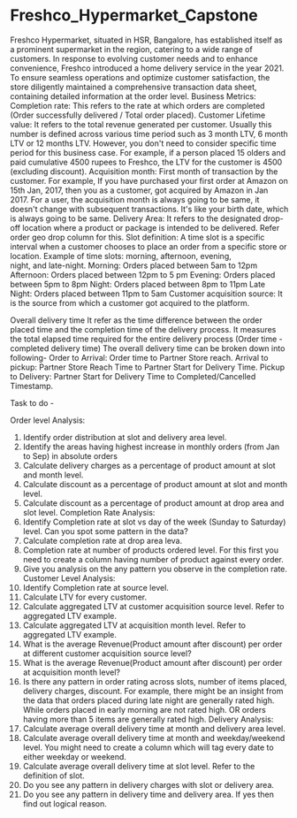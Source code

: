 # Freshco_Hypermarket_Capstone
Freshco Hypermarket, situated in HSR, Bangalore, has established itself as a prominent supermarket in the region, catering to a wide range of customers. In response to evolving customer needs and to enhance convenience, Freshco introduced a home delivery service in the year 2021. To ensure seamless operations and optimize customer satisfaction, the store diligently maintained a comprehensive transaction data sheet, containing detailed information at the order level.
Business Metrics:
Completion rate: This refers to the rate at which orders are completed (Order successfully delivered / Total order placed).
Customer Lifetime value: It refers to the total revenue generated per customer. Usually this number is defined across various time
period such as 3 month LTV, 6 month LTV or 12 months LTV. However, you don't need to consider specific time period for this business
case. For example, if a person placed 15 olders and paid cumulative 4500 rupees to Freshco, the LTV for the customer is 4500 (excluding discount).
Acquisition month: First month of transaction by the customer. For example, If you have purchased your first order at Amazon on 15th Jan, 2017, then you as a customer, got acquired by Amazon in Jan 2017. For a user, the acquisition month is always going to be same, it doesn't change with subsequent transactions. It's like your birth date, which is always going to be same.
Delivery Area: It refers to the designated drop-off location where a product or package is intended to be delivered. Refer order geo drop column for this.
Slot definition: A time slot is a specific interval when a customer chooses to place an order from a specific store or location. Example of time slots: morning, afternoon, evening, night, and late-night.
Morning: Orders placed between 5am to 12pm
Afternoon: Orders placed between 12pm to 5 pm
Evening: Orders placed between 5pm to 8pm
Night: Orders placed between 8pm to 11pm
Late Night: Orders placed between 11pm to 5am
Customer acquisition source: It is the source from which a customer got acquired to the platform.

Overall delivery time It refer as the time difference between the order placed time and the completion time of the delivery process. It measures the total elapsed time required for the entire delivery process (Order time - completed delivery time)
The overall delivery time can be broken down into following-
Order to Arrival: Order time to Partner Store reach.
Arrival to pickup: Partner Store Reach Time to Partner Start for Delivery Time.
Pickup to Delivery: Partner Start for Delivery Time to Completed/Cancelled Timestamp.

Task to do -

Order level Analysis:
1. Identify order distribution at slot and delivery area level.
2. Identify the areas having highest increase in monthly orders (from Jan to Sep) in absolute orders
3. Calculate delivery charges as a percentage of product amount at slot and month level.
4. Calculate discount as a percentage of product amount at slot and month level.
5. Calculate discount as a percentage of product amount at drop area and slot level.
Completion Rate Analysis:
6. Identify Completion rate at slot vs day of the week (Sunday to Saturday) level. Can you spot some pattern in the data?
7. Calculate completion rate at drop area leva.
8. Completion rate at number of products ordered level. For this first you need to create a column having number of product against every order.
9. Give you analysis on the any pattern you observe in the completion rate.
Customer Level Analysis:
10. Identify Completion rate at source level.
11. Calculate LTV for every customer.
12. Calculate aggregated LTV at customer acquisition source level. Refer to aggregated LTV example.
13. Calculate aggregated LTV at acquisition month level. Refer to aggregated LTV example.
14. What is the average Revenue(Product amount after discount) per order at different customer acquisition source level?
15. What is the average Revenue(Product amount after discount) per order at acquisition month level?
16. Is there any pattern in order rating across slots, number of items placed, delivery charges, discount. For example, there might be an insight from the data that orders placed during late night are generally rated high. While orders placed in early morning are not rated high. OR orders having more than 5 items are generally rated high.
Delivery Analysis:
17. Calculate average overall delivery time at month and delivery area level.
18. Calculate average overall delivery time at month and weekday/weekend level. You might need to create a column which will tag every date to either weekday or weekend.
19. Calculate average overall delivery time at slot level. Refer to the definition of slot.
20. Do you see any pattern in delivery charges with slot or delivery area.
21. Do you see any pattern in delivery time and delivery area. If yes then find out logical reason.





